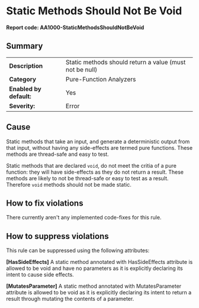 # Static Methods Should Not Be Void
**Report code: AA1000-StaticMethodsShouldNotBeVoid**

## Summary
<table>
<tr>
  <td><strong>Description</strong></td>
  <td>Static methods should return a value (must not be null)</td>
</tr>
<tr>
  <td><strong>Category</strong></td>
  <td>Pure-Function Analyzers</td>
</tr>
<tr>
  <td><strong>Enabled by default:</strong></td>
  <td>Yes</td>
</tr>
<tr>
  <td><strong>Severity:</strong></td>
  <td>Error</td>
</tr>
</table>

## Cause

Static methods that take an input, and generate a deterministic output from that input, without having any side-effects are termed pure functions. These methods are thread-safe and easy to test.

Static methods that are declared `void`, do not meet the critia of a pure function: they will have side-effects as they do not return a result. These methods are likely to not be thread-safe or easy to test as a result. Therefore `void` methods should not be made static.

## How to fix violations

There currently aren't any implemented code-fixes for this rule.

## How to suppress violations

This rule can be suppressed using the following attributes: 

**[HasSideEffects]**
A static method annotated with HasSideEffects attribute is allowed to be void and have no parameters as it is explicitly declaring its intent to cause side effects.

**[MutatesParameter]**
A static method annotated with MutatesParameter attribute is allowed to be void as it is explicitly declaring its intent to return a result through mutating the contents of a parameter.
